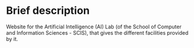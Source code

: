 # Brief description
Website for the Artificial Intelligence (AI) Lab (of the School of Computer and Information Sciences - SCIS), that gives the different facilities provided by it.  

